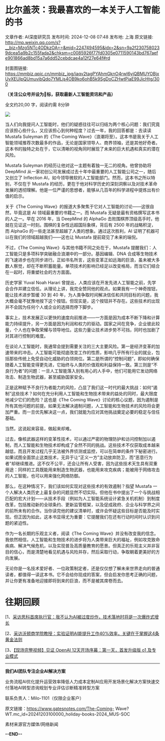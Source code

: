 # 比尔盖茨：我最喜欢的一本关于人工智能的书

文章作者: AI深度研究员
发布时间: 2024-12-08 07:48
发布地: 上海
原文链接: http://mp.weixin.qq.com/s?__biz=Mzg5NTc4ODkzOA==&mid=2247494595&idx=2&sn=9a2f2307580239dcea5a9b2c155fada2&chksm=c0085926f77fd0305e0711590143bd767aefe901866ad8bd15a7a6dd52cebdcae4a12f27e64f#rd

封面图链接: https://mmbiz.qpic.cn/mmbiz_jpg/iaqv2tagPYAhmGknO4rwI6yjQBMUYOBjxUvXEUIpQUmuvibQdo7YMLjs4OB9ko6ohB5k9SgDoCZHwtPiaE99JicHtg/300

**（关注公众号并设为🌟标，获取最新人工智能资讯和产品）**

全文约20,00 字，阅读约需 8分钟

![](https://mmbiz.qpic.cn/mmbiz_jpg/iaqv2tagPYAhmGknO4rwI6yjQBMUYOBjxzerXwV4chD59iaUrR6kXlg67kdc4Mm8micvzMTXXE36oL5k0eSUfUoXA/640?wx_fmt=jpeg&from=appmsg)

当人们向我提问人工智能时，他们的疑惑往往可以归结为两个核心问题：我们究竟应该担心些什么，又应该担心到何种程度？过去一年，我的回答都是：去读读 Mustafa
Suleyman 的《The Coming
Wave》（浪潮将至）。这本书是我关于人工智能领域推荐次数最多的作品，无论是国家领导人、商界领袖，还是其他好奇者。这本书的独特之处在于，它以清晰的视角同时展现了未来的巨大机遇和真实的潜在风险。

Mustafa Suleyman 的经历让他对这一主题有着独一无二的视角。他曾协助将 DeepMind
从一家初创公司发展成过去十年中最重要的人工智能公司之一，随后又创立了 Inflection
AI，如今领导微软的人工智能部门。然而，这本书之所以特别，不仅在于 Mustafa
的经历，更在于他对科学历史的深刻洞察以及对技术革命发展的透彻理解。他是一位严谨的思想者，能够从几百年的科学进程中提炼出有价值的启示。

关于《The Coming Wave》的报道大多聚焦于它对人工智能的讨论——这很自然，毕竟这是 AI 领域最重要的书籍之一。而 Mustafa
无疑是最有资格撰写这本书的人之一。早在 2016 年，当 DeepMind 的 AlphaGo
击败围棋界顶级高手时，他就在见证这一时刻。围棋的复杂性远超国际象棋，背后有 2500 年的战略积淀，而 AlphaGo
的一些走法甚至超越了人类的想象。通过这次胜利，AI 证明了机器可以在我们的领域超越我们——这也让 Mustafa 提前窥见了未来的端倪。

不过，《The Coming Wave》与其他书籍不同之处在于，Mustafa 提醒我们：人工智能只是多项科学突破融合浪潮中的一部分。基因编辑、DNA
合成等生物技术的飞速进步也在同步进行。正如书名所言，这些变革正如远海的巨浪，虽未被大多数人察觉，却在不断积蓄能量。单项技术的影响已经足以改变格局，而当它们结合在一起时，将重塑社会的方方面面。

历史学家 Yuval Noah Harari
曾提出，人类应该在开发先进人工智能之前，先学会合作并建立信任。从理论上讲，我完全赞同他的观点。如果我有一个神奇按钮，能让技术进步暂缓 30 到 40
年，为人类争取时间解决信任和共同目标的问题，我大概会毫不犹豫地按下这个按钮。但现实是，这个按钮并不存在。这些技术的出现并不会因为任何个人或企业的选择而停下脚步。

事实上，技术发展正以更快的速度向前推进——一方面是因为成本不断下降和计算能力持续提升，另一方面是因为利润和权力的驱动。国家之间在竞争，企业彼此较量，个人也在争取荣耀与领导地位。这些力量让技术进步势不可挡，同时也加剧了对其进行控制的难度。

在谈论人工智能时，我通常会提到需要关注的三大主要风险。第一是经济变革的加速带来的冲击。人工智能可能彻底改变工作的性质，影响几乎所有行业的就业，包括那些传统上免受自动化威胁的白领岗位。第二是所谓的“控制问题”，即如何确保随着人工智能变得更先进，它始终与人类的价值观和利益保持一致。第三则是“不良行为者”的问题：一旦人工智能落入别有用心的人手中，他们可能用它发动网络攻击、制造生物武器，甚至威胁国家安全。

正是这种赋予不良行为者能力的风险，凸显了我们这一时代的最大挑战：如何“遏制”这些技术？如何在充分利用人工智能和生物技术带来的益处的同时，最大限度地减少它们的危险？这也是《The
Coming
Wave》讨论的核心议题，因为遏制是所有其他问题的前提。如果无法解决遏制问题，人工智能和生物技术的风险将会更加严重。而一旦优先解决这一点，我们就能为应对其他挑战奠定必要的稳定与信任基础。

当然，这说起来容易，做起来却难。

过去，像核武器这样的变革性技术，可以通过严密的物理防护和访问控制加以遏制，而人工智能和生物技术却构成了全然不同的挑战。这些技术不仅获取成本越来越低，而且开发过程几乎无法被外界侦测或监控，可以在简单的条件下秘密进行。如果试图全面禁止这类技术，无异于让“正义一方”主动放弃防卫，而“恶意行为者”却继续推进。这不仅不公平，还会让所有人受害，因为这些技术天生具有双重用途：同样的工具既能用来制造生物武器，也能用来攻克疾病；能被用于网络攻击的人工智能，也可以用来强化网络防御。

那么，在这种情况下，我们该如何实现对这些技术的有效遏制？指望 Mustafa
一个人解决人类历史上最复杂的问题显然不切实际。但他在书中提出了一个与挑战相匹配的宏大计划——从技术手段（例如为人工智能系统设计紧急关机机制）到制度改革，包括推动新的全球条约、更新监管框架，以及促成政府、企业与科学界之间的前所未有的合作。当你读完他的建议清单时，或许会怀疑这些目标是否能及时实现。但正因为如此，这本书显得尤为重要：它提醒我们在还有行动时间时认识到问题的紧迫性。

作为一名长期的乐观主义者，阅读《The Coming
Wave》并没有改变我的信念。我依然相信，人工智能和生物技术的进步将为人类带来巨大的福祉，例如攻克致命疾病、解决气候危机，以及实现普及高质量教育的愿景。但真正的乐观主义并非盲目的信心，而是清楚地看见机遇与风险并存，然后采取行动，争取朝着更美好的方向发展。

无论你是一名技术爱好者、一位政策制定者，还是仅仅想了解未来世界走向的普通读者，都值得一读这本书。它不会给你现成的答案，但会启发你思考正确的问题，并让你更有准备地迎接即将到来的巨浪，而不是被其席卷而去。

# 往期回顾

[1、[采访思科首席执行官：我不认为AI被过度炒作，技术落地时将是一次爆炸式增长](https://mp.weixin.qq.com/s?__biz=Mzg5NTc4ODkzOA==&mid=2247494320&idx=1&sn=ab30a682b37052d6e930d039289a2d5f&chksm=c0085855f77fd143e8b58d021ab183e2a571c19196e6a86ed2545603eaac524facc91d938ba2&scene=21#wechat_redirect)

[2、[采访沃顿商学院教授：实验证明AI能提升工作40%效率，关键在于掌握这4条黄金法则](https://mp.weixin.qq.com/s?__biz=Mzg5NTc4ODkzOA==&mid=2247494528&idx=2&sn=00fcce6102025d5e69e7b0bb9b70d1ed&scene=21#wechat_redirect)

[3、[【现场完整视频】见证 OpenAI 12天开场序幕：第一天，首发升级版 o1
及专业模式](https://mp.weixin.qq.com/s?__biz=Mzg5NTc4ODkzOA==&mid=2247494553&idx=1&sn=7f8ee3c545c2e4f864f37e709186f38f&scene=21#wechat_redirect)

* * *

**我们AI团队专注企业AI解决方案**

业务流程AI优化提升运营效率降低人力成本定制AI应用开发场景化解决方案快速交付落地AI转型咨询规划专业评估诊断精准转型方案

联系负责人：Milo-1101（仅限企业客户）

原文链接：https://www.gatesnotes.com/The-Coming-
Wave?WT.mc_id=20241203100000_holiday-books-2024_MUS-SOC

素材来源官方媒体/网络新闻

**\--END--**

